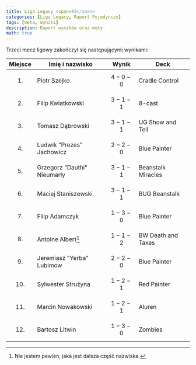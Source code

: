 ```yaml
---
title: Liga Legacy <span>#3</span>
categories: [Liga Legacy, Raport Pojedynczy]
tags: [meta, wyniki]
description: Raport wyników oraz mety.
math: true
---
```


Trzeci mecz ligowy zakończył się następującymi wynikami:

|  Miejsce  | Imię i nazwisko             | Wynik       | Deck               |
|:---------:|-----------------------------|-------------|--------------------|
| $$ 1. $$  | Piotr Szejko                | $$ 4-0-0 $$ | Cradle Control     |
| $$ 2. $$  | Filip Kwiatkowski           | $$ 3-1-1 $$ | 8-cast             |
| $$ 3. $$  | Tomasz Dąbrowski            | $$ 3-1-1 $$ | UG Show and Tell   |
| $$ 4. $$  | Ludwik "Prezes" Jachowicz   | $$ 2-2-0 $$ | Blue Painter       |
| $$ 5. $$  | Grzegorz "Dauthi" Nieumarły | $$ 3-1-1 $$ | Beanstalk Miracles |
| $$ 6. $$  | Maciej Staniszewski         | $$ 3-1-1 $$ | BUG Beanstalk      |
| $$ 7. $$  | Filip Adamczyk              | $$ 1-3-0 $$ | Blue Painter       |
| $$ 8. $$  | Antoine Albert[^niewiem]    | $$ 1-1-2 $$ | BW Death and Taxes |
| $$ 9. $$  | Jeremiasz "Yerba" Lubimow   | $$ 2-2-0 $$ | Blue Painter       |
| $$ 10. $$ | Sylwester Strużyna          | $$ 1-2-1 $$ | Red Painter        |
| $$ 11. $$ | Marcin Nowakowski           | $$ 1-2-1 $$ | Aluren             |
| $$ 12. $$ | Bartosz Litwin              | $$ 1-3-0 $$ | Zombies            |

[^niewiem]: Nie jestem pewien, jaka jest dalsza część nazwiska.
